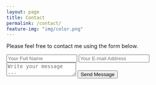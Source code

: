 ```yaml
---
layout: page
title: Contact
permalink: /contact/
feature-img: "img/color.png"
---
```


Please feel free to contact me using the form below.

<form action="https://getsimpleform.com/messages?form_api_token=413eb526306d8fe0e0d9e06b491b3a93" method="post">
  <!-- the redirect_to is optional, the form will redirect to the referrer on submission -->
  <input type='hidden' name='redirect_to' value='www.brandan-hummell.com/thank-you/' />
  <input type='text' name='name' placeholder='Your Full Name' />
  <input type='email' name='email' placeholder='Your E-mail Address' />
  <textarea name='message' placeholder='Write your message ...'></textarea>
  <input type='submit' value='Send Message' />
</form>